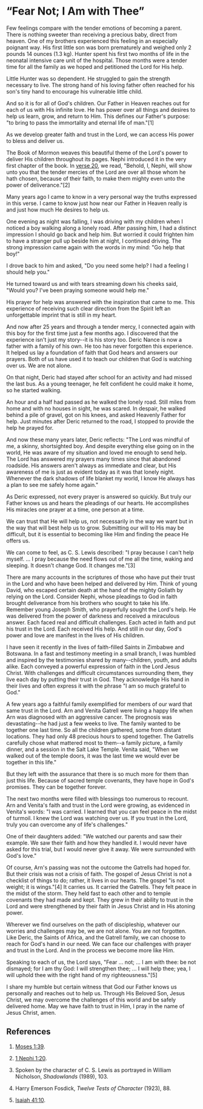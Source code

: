 # “Fear Not; I Am with Thee”

Few feelings compare with the tender emotions of becoming a parent. There is
nothing sweeter than receiving a precious baby, direct from heaven. One of my
brothers experienced this feeling in an especially poignant way. His first
little son was born prematurely and weighed only 2 pounds 14 ounces (1.3 kg).
Hunter spent his first two months of life in the neonatal intensive care unit
of the hospital. Those months were a tender time for all the family as we
hoped and petitioned the Lord for His help.

Little Hunter was so dependent. He struggled to gain the strength necessary to
live. The strong hand of his loving father often reached for his son's tiny
hand to encourage his vulnerable little child.

And so it is for all of God's children. Our Father in Heaven reaches out for
each of us with His infinite love. He has power over all things and desires to
help us learn, grow, and return to Him. This defines our Father's purpose: "to
bring to pass the immortality and eternal life of man."[1]

As we develop greater faith and trust in the Lord, we can access His power to
bless and deliver us.

The Book of Mormon weaves this beautiful theme of the Lord's power to deliver
His children throughout its pages. Nephi introduced it in the very first
chapter of the book. In [verse 20](/scriptures/bofm/1-ne/1.20?lang=eng#19), we
read, "Behold, I, Nephi, will show unto you that the tender mercies of the
Lord are over all those whom he hath chosen, because of their faith, to make
them mighty even unto the power of deliverance."[2]

Many years ago I came to know in a very personal way the truths expressed in
this verse. I came to know just how near our Father in Heaven really is and
just how much He desires to help us.

One evening as night was falling, I was driving with my children when I
noticed a boy walking along a lonely road. After passing him, I had a distinct
impression I should go back and help him. But worried it could frighten him to
have a stranger pull up beside him at night, I continued driving. The strong
impression came again with the words in my mind: "Go help that boy!"

I drove back to him and asked, "Do you need some help? I had a feeling I
should help you."

He turned toward us and with tears streaming down his cheeks said, "Would you?
I've been praying someone would help me."

His prayer for help was answered with the inspiration that came to me. This
experience of receiving such clear direction from the Spirit left an
unforgettable imprint that is still in my heart.

And now after 25 years and through a tender mercy, I connected again with this
boy for the first time just a few months ago. I discovered that the experience
isn't just my story--it is his story too. Deric Nance is now a father with a
family of his own. He too has never forgotten this experience. It helped us
lay a foundation of faith that God hears and answers our prayers. Both of us
have used it to teach our children that God is watching over us. We are not
alone.

On that night, Deric had stayed after school for an activity and had missed
the last bus. As a young teenager, he felt confident he could make it home, so
he started walking.

An hour and a half had passed as he walked the lonely road. Still miles from
home and with no houses in sight, he was scared. In despair, he walked behind
a pile of gravel, got on his knees, and asked Heavenly Father for help. Just
minutes after Deric returned to the road, I stopped to provide the help he
prayed for.

And now these many years later, Deric reflects: "The Lord was mindful of me, a
skinny, shortsighted boy. And despite everything else going on in the world,
He was aware of my situation and loved me enough to send help. The Lord has
answered my prayers many times since that abandoned roadside. His answers
aren't always as immediate and clear, but His awareness of me is just as
evident today as it was that lonely night. Whenever the dark shadows of life
blanket my world, I know He always has a plan to see me safely home again."

As Deric expressed, not every prayer is answered so quickly. But truly our
Father knows us and hears the pleadings of our hearts. He accomplishes His
miracles one prayer at a time, one person at a time.

We can trust that He will help us, not necessarily in the way we want but in
the way that will best help us to grow. Submitting our will to His may be
difficult, but it is essential to becoming like Him and finding the peace He
offers us.

We can come to feel, as C. S. Lewis described: "I pray because I can't help
myself. ... I pray because the need flows out of me all the time, waking and
sleeping. It doesn't change God. It changes me."[3]

There are many accounts in the scriptures of those who have put their trust in
the Lord and who have been helped and delivered by Him. Think of young David,
who escaped certain death at the hand of the mighty Goliath by relying on the
Lord. Consider Nephi, whose pleadings to God in faith brought deliverance from
his brothers who sought to take his life. Remember young Joseph Smith, who
prayerfully sought the Lord's help. He was delivered from the power of
darkness and received a miraculous answer. Each faced real and difficult
challenges. Each acted in faith and put his trust in the Lord. Each received
His help. And still in our day, God's power and love are manifest in the lives
of His children.

I have seen it recently in the lives of faith-filled Saints in Zimbabwe and
Botswana. In a fast and testimony meeting in a small branch, I was humbled and
inspired by the testimonies shared by many--children, youth, and adults alike.
Each conveyed a powerful expression of faith in the Lord Jesus Christ. With
challenges and difficult circumstances surrounding them, they live each day by
putting their trust in God. They acknowledge His hand in their lives and often
express it with the phrase "I am so much grateful to God."

A few years ago a faithful family exemplified for members of our ward that
same trust in the Lord. Arn and Venita Gatrell were living a happy life when
Arn was diagnosed with an aggressive cancer. The prognosis was devastating--he
had just a few weeks to live. The family wanted to be together one last time.
So all the children gathered, some from distant locations. They had only 48
precious hours to spend together. The Gatrells carefully chose what mattered
most to them--a family picture, a family dinner, and a session in the Salt
Lake Temple. Venita said, "When we walked out of the temple doors, it was the
last time we would ever be together in this life."

But they left with the assurance that there is so much more for them than just
this life. Because of sacred temple covenants, they have hope in God's
promises. They can be together forever.

The next two months were filled with blessings too numerous to recount. Arn
and Venita's faith and trust in the Lord were growing, as evidenced in
Venita's words: "I was carried. I learned that you can feel peace in the midst
of turmoil. I knew the Lord was watching over us. If you trust in the Lord,
truly you can overcome any of life's challenges."

One of their daughters added: "We watched our parents and saw their example.
We saw their faith and how they handled it. I would never have asked for this
trial, but I would never give it away. We were surrounded with God's love."

Of course, Arn's passing was not the outcome the Gatrells had hoped for. But
their crisis was not a crisis of faith. The gospel of Jesus Christ is not a
checklist of things to do; rather, it lives in our hearts. The gospel "is not
weight; it is wings."[4] It carries us. It carried the Gatrells. They felt
peace in the midst of the storm. They held fast to each other and to temple
covenants they had made and kept. They grew in their ability to trust in the
Lord and were strengthened by their faith in Jesus Christ and in His atoning
power.

Wherever we find ourselves on the path of discipleship, whatever our worries
and challenges may be, we are not alone. You are not forgotten. Like Deric,
the Saints of Africa, and the Gatrell family, we can choose to reach for God's
hand in our need. We can face our challenges with prayer and trust in the
Lord. And in the process we become more like Him.

Speaking to each of us, the Lord says, "Fear ... not; ... I am with thee: be not
dismayed; for I am thy God: I will strengthen thee; ... I will help thee; yea, I
will uphold thee with the right hand of my righteousness."[5]

I share my humble but certain witness that God our Father knows us personally
and reaches out to help us. Through His Beloved Son, Jesus Christ, we may
overcome the challenges of this world and be safely delivered home. May we
have faith to trust in Him, I pray in the name of Jesus Christ, amen.

## References

  1. [Moses 1:39](https://www.lds.org/scriptures/pgp/moses/1.39?lang=eng#38).

  2. [1 Nephi 1:20](https://www.lds.org/scriptures/bofm/1-ne/1.20?lang=eng#19).

  3. Spoken by the character of C. S. Lewis as portrayed in William Nicholson, _Shadowlands_ (1989), 103.

  4. Harry Emerson Fosdick, _Twelve Tests of Character_ (1923), 88.

  5. [Isaiah 41:10](https://www.lds.org/scriptures/ot/isa/41.10?lang=eng#9).

